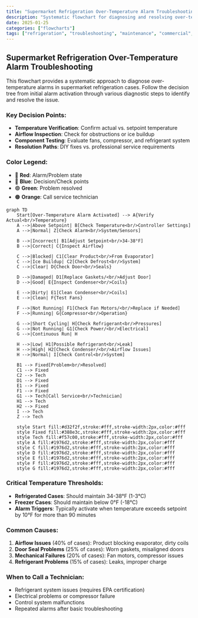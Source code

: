 ```yaml
---
title: "Supermarket Refrigeration Over-Temperature Alarm Troubleshooting"
description: "Systematic flowchart for diagnosing and resolving over-temperature alarms in commercial refrigeration cases"
date: 2025-01-25
categories: ["flowcharts"]
tags: ["refrigeration", "troubleshooting", "maintenance", "commercial", "hvac", "diagnostics"]
---
```


## Supermarket Refrigeration Over-Temperature Alarm Troubleshooting

This flowchart provides a systematic approach to diagnose over-temperature alarms in supermarket refrigeration cases. Follow the decision tree from initial alarm activation through various diagnostic steps to identify and resolve the issue.

### Key Decision Points:
- **Temperature Verification**: Confirm actual vs. setpoint temperature
- **Airflow Inspection**: Check for obstructions or ice buildup
- **Component Testing**: Evaluate fans, compressor, and refrigerant system
- **Resolution Paths**: DIY fixes vs. professional service requirements

### Color Legend:
- 🔴 **Red**: Alarm/Problem state
- 🔵 **Blue**: Decision/Check points
- 🟢 **Green**: Problem resolved
- 🟠 **Orange**: Call service technician

```mermaid
graph TD
    Start[Over-Temperature Alarm Activated] --> A{Verify Actual<br/>Temperature}
    A -->|Above Setpoint| B[Check Temperature<br/>Controller Settings]
    A -->|Normal| Z[Check Alarm<br/>System/Sensors]
    
    B -->|Incorrect| B1[Adjust Setpoint<br/>34-38°F]
    B -->|Correct| C{Inspect Airflow}
    
    C -->|Blocked| C1[Clear Product<br/>From Evaporator]
    C -->|Ice Buildup| C2[Check Defrost<br/>System]
    C -->|Clear| D{Check Door<br/>Seals}
    
    D -->|Damaged| D1[Replace Gaskets/<br/>Adjust Door]
    D -->|Good| E{Inspect Condenser<br/>Coils}
    
    E -->|Dirty| E1[Clean Condenser<br/>Coils]
    E -->|Clean| F{Test Fans}
    
    F -->|Not Running| F1[Check Fan Motors/<br/>Replace if Needed]
    F -->|Running| G{Compressor<br/>Operation}
    
    G -->|Short Cycling| H[Check Refrigerant<br/>Pressures]
    G -->|Not Running| G1[Check Power/<br/>Electrical]
    G -->|Continuous Run| H
    
    H -->|Low| H1[Possible Refrigerant<br/>Leak]
    H -->|High| H2[Check Condenser/<br/>Airflow Issues]
    H -->|Normal| I[Check Control<br/>System]
    
    B1 --> Fixed[Problem<br/>Resolved]
    C1 --> Fixed
    C2 --> Tech
    D1 --> Fixed
    E1 --> Fixed
    F1 --> Fixed
    G1 --> Tech[Call Service<br/>Technician]
    H1 --> Tech
    H2 --> Fixed
    I --> Tech
    Z --> Tech
    
    style Start fill:#d32f2f,stroke:#fff,stroke-width:2px,color:#fff
    style Fixed fill:#388e3c,stroke:#fff,stroke-width:2px,color:#fff
    style Tech fill:#f57c00,stroke:#fff,stroke-width:2px,color:#fff
    style A fill:#1976d2,stroke:#fff,stroke-width:2px,color:#fff
    style C fill:#1976d2,stroke:#fff,stroke-width:2px,color:#fff
    style D fill:#1976d2,stroke:#fff,stroke-width:2px,color:#fff
    style E fill:#1976d2,stroke:#fff,stroke-width:2px,color:#fff
    style F fill:#1976d2,stroke:#fff,stroke-width:2px,color:#fff
    style G fill:#1976d2,stroke:#fff,stroke-width:2px,color:#fff
```

### Critical Temperature Thresholds:
- **Refrigerated Cases**: Should maintain 34-38°F (1-3°C)
- **Freezer Cases**: Should maintain below 0°F (-18°C)
- **Alarm Triggers**: Typically activate when temperature exceeds setpoint by 10°F for more than 90 minutes

### Common Causes:
1. **Airflow Issues** (40% of cases): Product blocking evaporator, dirty coils
2. **Door Seal Problems** (25% of cases): Worn gaskets, misaligned doors
3. **Mechanical Failures** (20% of cases): Fan motors, compressor issues
4. **Refrigerant Problems** (15% of cases): Leaks, improper charge

### When to Call a Technician:
- Refrigerant system issues (requires EPA certification)
- Electrical problems or compressor failure
- Control system malfunctions
- Repeated alarms after basic troubleshooting